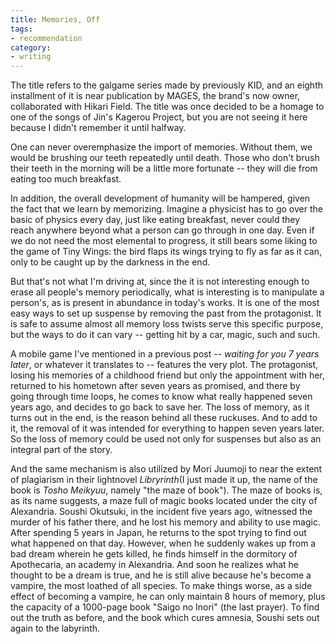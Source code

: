 ```yaml
---
title: Memories, Off
tags:
- recommendation
category:
- writing
---
```


The title refers to the galgame series made by previously KID, and an eighth installment of it is near publication by MAGES, the brand's now owner, collaborated with Hikari Field. The title was once decided to be a homage to one of the songs of Jin's Kagerou Project, but you are not seeing it here because I didn't remember it until halfway.

One can never overemphasize the import of memories. Without them, we would be brushing our teeth repeatedly until death. Those who don't brush their teeth in the morning will be a little more fortunate -- they will die from eating too much breakfast.

In addition, the overall development of humanity will be hampered, given the fact that we learn by memorizing. Imagine a physicist has to go over the basic of physics every day, just like eating breakfast, never could they reach anywhere beyond what a person can go through in one day. Even if we do not need the most elemental to progress, it still bears some liking to the game of Tiny Wings: the bird flaps its wings trying to fly as far as it can, only to be caught up by the darkness in the end.

But that's not what I'm driving at, since the it is not interesting enough to erase all people's memory periodically, what is interesting is to manipulate a person's, as is present in abundance in today's works. It is one of the most easy ways to set up suspense by removing the past from the protagonist. It is safe to assume almost all memory loss twists serve this specific purpose, but the ways to do it can vary -- getting hit by a car, magic, such and such.

A mobile game I've mentioned in a previous post -- *waiting for you 7 years later*, or whatever it translates to -- features the very plot. The protagonist, losing his memories of a childhood friend but only the appointment with her, returned to his hometown after seven years as promised, and there by going through time loops, he comes to know what really happened seven years ago, and decides to go back to save her. The loss of memory, as it turns out in the end, is the reason behind all these ruckuses. And to add to it, the removal of it was intended for everything to happen seven years later. So the loss of memory could be used not only for suspenses but also as an integral part of the story.

And the same mechanism is also utilized by Mori Juumoji to near the extent of plagiarism in their lightnovel *Libryrinth*(I just made it up, the name of the book is *Tosho Meikyuu*, namely "the maze of book"). The maze of books is, as its name suggests, a maze full of magic books located under the city of Alexandria. Soushi Okutsuki, in the incident five years ago, witnessed the murder of his father there, and he lost his memory and ability to use magic. After spending 5 years in Japan, he returns to the spot trying to find out what happened on that day. However, when he suddenly wakes up from a bad dream wherein he gets killed, he finds himself in the dormitory of Apothecaria, an academy in Alexandria. And soon he realizes what he thought to be a dream is true, and he is still alive because he's become a vampire, the most loathed of all species. To make things worse, as a side effect of becoming a vampire, he can only maintain 8 hours of memory, plus the capacity of a 1000-page book "Saigo no Inori" (the last prayer). To find out the truth as before, and the book which cures amnesia, Soushi sets out again to the labyrinth.